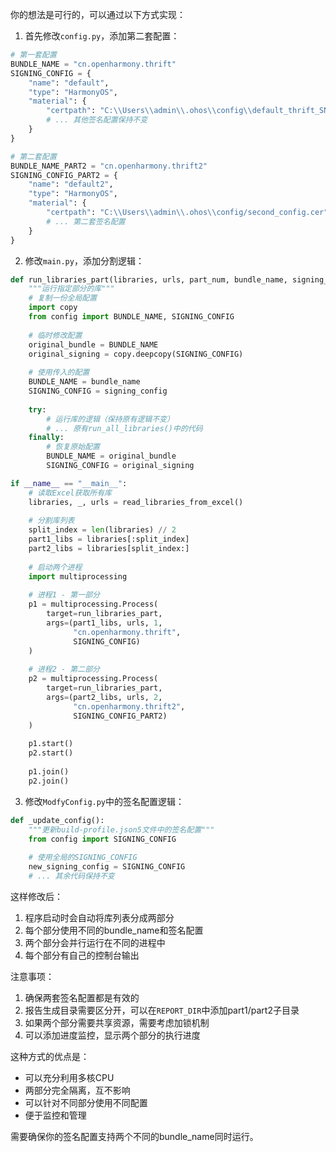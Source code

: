 你的想法是可行的，可以通过以下方式实现：

1. 首先修改`config.py`，添加第二套配置：

```python:d:\code\JavaProject\XTSRunner\config.py
# 第一套配置
BUNDLE_NAME = "cn.openharmony.thrift"
SIGNING_CONFIG = {
    "name": "default",
    "type": "HarmonyOS",
    "material": {
        "certpath": "C:\\Users\\admin\\.ohos\\config\\default_thrift_SNUdGdEm4_e_sD3WVcgiTN_H9x4IrYSdcOrS8IzdwY8=.cer",
        # ... 其他签名配置保持不变
    }
}

# 第二套配置 
BUNDLE_NAME_PART2 = "cn.openharmony.thrift2"
SIGNING_CONFIG_PART2 = {
    "name": "default2",
    "type": "HarmonyOS",
    "material": {
        "certpath": "C:\\Users\\admin\\.ohos\\config/second_config.cer",
        # ... 第二套签名配置
    }
}
```

2. 修改`main.py`，添加分割逻辑：

```python:d:\code\JavaProject\XTSRunner\main.py
def run_libraries_part(libraries, urls, part_num, bundle_name, signing_config):
    """运行指定部分的库"""
    # 复制一份全局配置
    import copy
    from config import BUNDLE_NAME, SIGNING_CONFIG
    
    # 临时修改配置
    original_bundle = BUNDLE_NAME
    original_signing = copy.deepcopy(SIGNING_CONFIG)
    
    # 使用传入的配置
    BUNDLE_NAME = bundle_name
    SIGNING_CONFIG = signing_config
    
    try:
        # 运行库的逻辑（保持原有逻辑不变）
        # ... 原有run_all_libraries()中的代码
    finally:
        # 恢复原始配置
        BUNDLE_NAME = original_bundle
        SIGNING_CONFIG = original_signing

if __name__ == "__main__":
    # 读取Excel获取所有库
    libraries, _, urls = read_libraries_from_excel()
    
    # 分割库列表
    split_index = len(libraries) // 2
    part1_libs = libraries[:split_index]
    part2_libs = libraries[split_index:]
    
    # 启动两个进程
    import multiprocessing
    
    # 进程1 - 第一部分
    p1 = multiprocessing.Process(
        target=run_libraries_part,
        args=(part1_libs, urls, 1, 
              "cn.openharmony.thrift", 
              SIGNING_CONFIG)
    )
    
    # 进程2 - 第二部分
    p2 = multiprocessing.Process(
        target=run_libraries_part,
        args=(part2_libs, urls, 2,
              "cn.openharmony.thrift2",
              SIGNING_CONFIG_PART2)
    )
    
    p1.start()
    p2.start()
    
    p1.join()
    p2.join()
```

3. 修改`ModfyConfig.py`中的签名配置逻辑：

```python:d:\code\JavaProject\XTSRunner\ModfyConfig.py
def _update_config():
    """更新build-profile.json5文件中的签名配置"""
    from config import SIGNING_CONFIG
    
    # 使用全局的SIGNING_CONFIG
    new_signing_config = SIGNING_CONFIG
    # ... 其余代码保持不变
```

这样修改后：

1. 程序启动时会自动将库列表分成两部分
2. 每个部分使用不同的bundle_name和签名配置
3. 两个部分会并行运行在不同的进程中
4. 每个部分有自己的控制台输出

注意事项：

1. 确保两套签名配置都是有效的
2. 报告生成目录需要区分开，可以在`REPORT_DIR`中添加part1/part2子目录
3. 如果两个部分需要共享资源，需要考虑加锁机制
4. 可以添加进度监控，显示两个部分的执行进度

这种方式的优点是：
- 可以充分利用多核CPU
- 两部分完全隔离，互不影响
- 可以针对不同部分使用不同配置
- 便于监控和管理

需要确保你的签名配置支持两个不同的bundle_name同时运行。